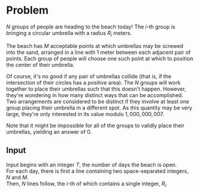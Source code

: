 # Problem

$N$ groups of people are heading to the beach today! The $i$-th group is bringing a circular umbrella with a radius $R_i$ meters.

The beach has $M$ acceptable points at which umbrellas may be screwed into the sand, arranged in a line with 1 meter between each adjacent pair of points. Each group of people will choose one such point at which to position the center of their umbrella.

Of course, it's no good if any pair of umbrellas collide (that is, if the intersection of their circles has a positive area). The $N$ groups will work together to place their umbrellas such that this doesn't happen. However, they're wondering in how many distinct ways that can be accomplished. Two arrangements are considered to be distinct if they involve at least one group placing their umbrella in a different spot. As this quantity may be very large, they're only interested in its value modulo $1,000,000,007$.

Note that it might be impossible for all of the groups to validly place their umbrellas, yielding an answer of $0$.

## Input

Input begins with an integer $T$, the number of days the beach is open.  
For each day, there is first a line containing two space-separated integers, $N$ and $M$.  
Then, $N$ lines follow, the $i$-th of which contains a single integer, $R_i$.
